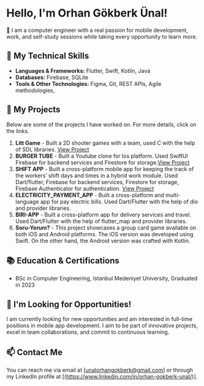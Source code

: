 # Hello, I'm Orhan Gökberk Ünal!

👋 I am a computer engineer with a real passion for mobile development, work, and self-study sessions while taking every opportunity to learn more.

## 🚀 My Technical Skills
- **Languages & Frameworks:** Flutter, Swift, Kotlin, Java
- **Databases:** Firebase, SQLite
- **Tools & Other Technologies:** Figma, Git, REST APIs, Agile methodologies,

## 💼 My Projects
Below are some of the projects I have worked on. For more details, click on the links.

1. **Litt Game** - Built a 2D shooter games with a team, used C with the help of SDL libraries. [View Project](https://github.com/frekons/litt-game)
2. **BURGER TUBE** - Built a Youtube clone for Ios platform. Used SwiftUI Firebase for backend services and Firestore for storage.[View Project](https://github.com/GokberkUnal/BurgerTube)
3. **SHIFT APP** - Built a cross-platform mobile app for keeping the track of the workers’ shift days and times in a hybrid work module. Used Dart/flutter, Firebase for backend services, Firestore for storage, Firebase Authenticator for authentication.  [View Project](https://github.com/GokberkUnal/shift_app)  
4. **ELECTRICITY_PAYMENT_APP** - Built a cross-platform and multi-language app for pay electric bills. Used Dart/Flutter with the help of dio and provider libraries.
5. **BIRI-APP** - Built a cross-platform app for delivery services and travel. Used Dart/Flutter with the help of flutter_map and provider libraries.
6. **Soru-Yorum?** - This project showcases a group card game available on both iOS and Android platforms. The iOS version was developed using Swift. On the other hand, the Android version was crafted with Kotlin.

## 📚 Education & Certifications
- BSc in Computer Engineering, Istanbul Medeniyet University, Graduated in 2023


## 🎯 I'm Looking for Opportunities!
I am currently looking for new opportunities and am interested in full-time positions in mobile app development. I aim to be part of innovative projects, excel in team collaborations, and commit to continuous learning.

## 📫 Contact Me
You can reach me via email at [unalorhangokberk@gmail.com] or through my LinkedIn profile at [(https://www.linkedin.com/in/orhan-gokberk-unal/)].


